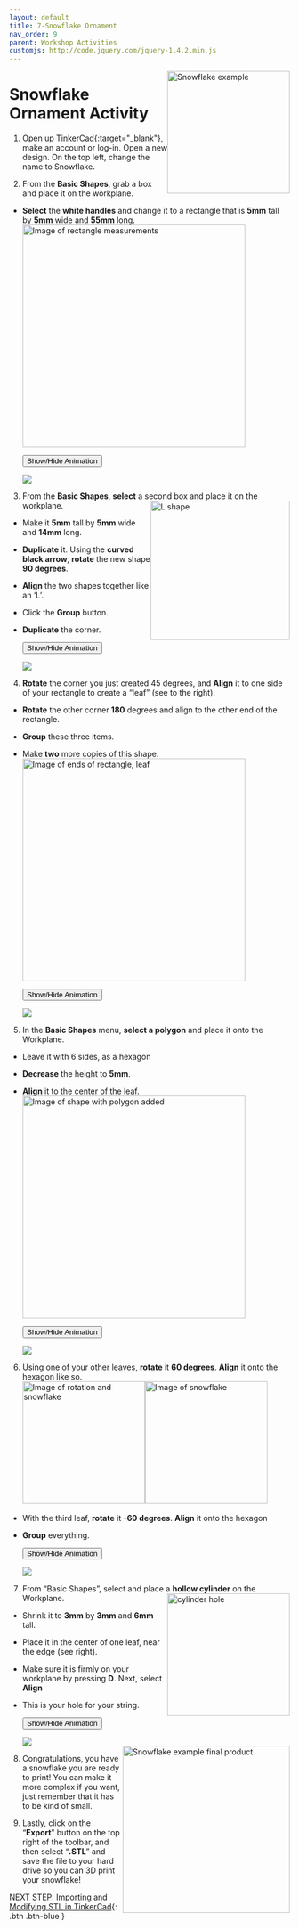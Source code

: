 ```yaml
---
layout: default
title: 7-Snowflake Ornament
nav_order: 9
parent: Workshop Activities
customjs: http://code.jquery.com/jquery-1.4.2.min.js
---
```

<img src="images/tinkercad-snowflake-01.png" style="float:right;width:220px" alt="Snowflake example">

# Snowflake Ornament Activity
1. Open up [TinkerCad](https://www.tinkercad.com/){:target="_blank"}, make an account or log-in. Open a new design. On the top left, change the name to Snowflake.

2. From the **Basic Shapes**, grab a box and place it on the workplane. 
- **Select** the **white handles** and change it to a rectangle that is **5mm** tall by **5mm** wide and **55mm** long.<br>
    <img src="images/tinkercad-snowflake-02.png" style="width:400px" alt="Image of rectangle measurements">

    <button onclick="toggle('gif1')">Show/Hide Animation</button>
    <div id="gif1">
    <img src="images/tinkercad-snowflake-03.gif">
    </div>

3. From the **Basic Shapes**, **select** a second box and place it on the workplane. <img src="images/tinkercad-snowflake-04.png" style="float:right;width:250px" alt="L shape">
- Make it **5mm** tall by **5mm** wide and **14mm** long. 
- **Duplicate** it. Using the **curved black arrow**, **rotate** the new shape **90 degrees**.
- **Align** the two shapes together like an ‘L’. 
- Click the **Group** button. 
- **Duplicate** the corner.<br>

    <button onclick="toggle('gif2')">Show/Hide Animation</button>
    <div id="gif2">
    <img src="images/tinkercad-snowflake-05.gif">
    </div>

4. **Rotate** the corner you just created 45 degrees, and **Align** it to one side of your rectangle to create a “leaf” (see to the right). 
- **Rotate** the other corner **180** degrees and align to the other end of the rectangle. 
- **Group** these three items.
- Make **two** more copies of this shape.<br>
    <img src="images/tinkercad-snowflake-06.png" style="width:400px" alt="Image of ends of rectangle, leaf">

    <button onclick="toggle('gif3')">Show/Hide Animation</button>
    <div id="gif3">
    <img src="images/tinkercad-snowflake-07.gif">
    </div>

5. In the **Basic Shapes** menu, **select a polygon** and place it onto the Workplane. 
- Leave it with 6 sides, as a hexagon
- **Decrease** the height to **5mm**. 
- **Align** it to the center of the leaf.<br>
    <img src="images/tinkercad-snowflake-08.png" style="width:400px" alt="Image of shape with polygon added">

    <button onclick="toggle('gif4')">Show/Hide Animation</button>
    <div id="gif4">
    <img src="images/tinkercad-snowflake-09.gif">
    </div>

6. Using one of your other leaves, **rotate** it **60 degrees**. **Align** it onto the hexagon like so.<br>
    <img src="images/tinkercad-snowflake-10.png" style="width:220px" alt="Image of rotation and snowflake"><img src="images/tinkercad-snowflake-11.png" style="width:220px" alt="Image of snowflake">
- With the third leaf, **rotate** it **-60 degrees**. **Align** it onto the hexagon
- **Group** everything.

    <button onclick="toggle('gif5')">Show/Hide Animation</button>
    <div id="gif5">
    <img src="images/tinkercad-snowflake-12.gif">
    </div>

7. From “Basic Shapes”, select and place a **hollow cylinder** on the Workplane. <img src="images/tinkercad-snowflake-03.png" style="float:right;width:220px" alt="cylinder hole">
- Shrink it to **3mm** by **3mm** and **6mm** tall. 
- Place it in the center of one leaf, near the edge (see right). 
- Make sure it is firmly on your workplane by pressing **D**. Next, select **Align**
- This is your hole for your string.

    <button onclick="toggle('gif6')">Show/Hide Animation</button>
    <div id="gif6">
    <img src="images/tinkercad-snowflake-14.gif">
    </div>

    <img src="images/tinkercad-snowflake-15.png" style="float:right;width:300px" alt="Snowflake example final product">

8. Congratulations, you have a snowflake you are ready to print! You can make it more complex if you want, just remember that it has to be kind of small.

9. Lastly, click on the “**Export**” button on the top right of the toolbar, and then select “**.STL**” and save the file to your hard drive so you can 3D print your snowflake!

<script>  

    function toggle(input) {
        var x = document.getElementById(input);
        if (x.style.display === "none") {
            x.style.display = "block";
        } else {
            x.style.display = "none";
        }
    }
</script>

[NEXT STEP: Importing and Modifying STL in TinkerCad](8-importing-modifying-stl.html){: .btn .btn-blue }
